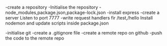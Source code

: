 -create a repository
-Initialise the repository
-node_modules,package.json,package-lock.json
-install express
-create a server
Listen to port 7777
-write request handlers fir /test,/hello
Install nodemon and update scripts inside package.json


-initialise git
-create a .gitignore file
-create a remote repo on github
-push the code to the remote repo